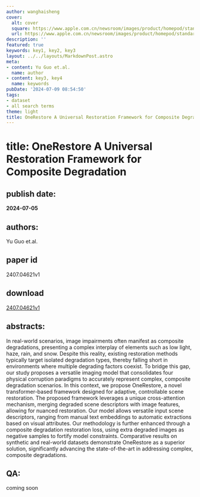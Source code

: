 ```yaml
---
author: wanghaisheng
cover:
  alt: cover
  square: https://www.apple.com.cn/newsroom/images/product/homepod/standard/Apple-HomePod-hero-230118_big.jpg.large_2x.jpg
  url: https://www.apple.com.cn/newsroom/images/product/homepod/standard/Apple-HomePod-hero-230118_big.jpg.large_2x.jpg
description: ''
featured: true
keywords: key1, key2, key3
layout: ../../layouts/MarkdownPost.astro
meta:
- content: Yu Guo et.al.
  name: author
- content: key3, key4
  name: keywords
pubDate: '2024-07-09 08:54:50'
tags:
- dataset
- all search terms
theme: light
title: OneRestore A Universal Restoration Framework for Composite Degradation
---
```


# title: OneRestore A Universal Restoration Framework for Composite Degradation 
## publish date: 
**2024-07-05** 
## authors: 
  Yu Guo et.al. 
## paper id
2407.04621v1
## download
[2407.04621v1](http://arxiv.org/abs/2407.04621v1)
## abstracts:
In real-world scenarios, image impairments often manifest as composite degradations, presenting a complex interplay of elements such as low light, haze, rain, and snow. Despite this reality, existing restoration methods typically target isolated degradation types, thereby falling short in environments where multiple degrading factors coexist. To bridge this gap, our study proposes a versatile imaging model that consolidates four physical corruption paradigms to accurately represent complex, composite degradation scenarios. In this context, we propose OneRestore, a novel transformer-based framework designed for adaptive, controllable scene restoration. The proposed framework leverages a unique cross-attention mechanism, merging degraded scene descriptors with image features, allowing for nuanced restoration. Our model allows versatile input scene descriptors, ranging from manual text embeddings to automatic extractions based on visual attributes. Our methodology is further enhanced through a composite degradation restoration loss, using extra degraded images as negative samples to fortify model constraints. Comparative results on synthetic and real-world datasets demonstrate OneRestore as a superior solution, significantly advancing the state-of-the-art in addressing complex, composite degradations.
## QA:
coming soon
